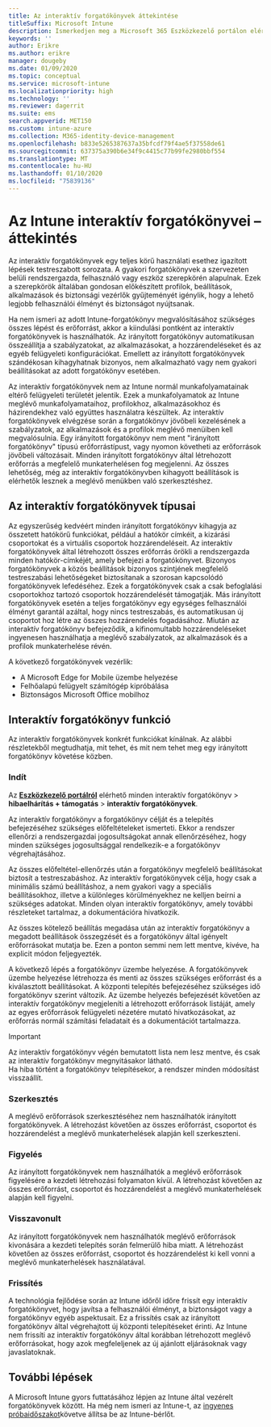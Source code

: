 ```yaml
---
title: Az interaktív forgatókönyvek áttekintése
titleSuffix: Microsoft Intune
description: Ismerkedjen meg a Microsoft 365 Eszközkezelő portálon elérhető Intune-beli forgatókönyvekkel.
keywords: ''
author: Erikre
ms.author: erikre
manager: dougeby
ms.date: 01/09/2020
ms.topic: conceptual
ms.service: microsoft-intune
ms.localizationpriority: high
ms.technology: ''
ms.reviewer: dagerrit
ms.suite: ems
search.appverid: MET150
ms.custom: intune-azure
ms.collection: M365-identity-device-management
ms.openlocfilehash: b833e5265387637a35bfcdf79f4ae5f37558de61
ms.sourcegitcommit: 637375a390b6e34f9c4415c77b99fe2980bbf554
ms.translationtype: MT
ms.contentlocale: hu-HU
ms.lasthandoff: 01/10/2020
ms.locfileid: "75839136"
---
```

# <a name="intune-guided-scenarios-overview"></a>Az Intune interaktív forgatókönyvei – áttekintés 

Az interaktív forgatókönyvek egy teljes körű használati esethez igazított lépések testreszabott sorozata. A gyakori forgatókönyvek a szervezeten belüli rendszergazda, felhasználó vagy eszköz szerepkörén alapulnak. Ezek a szerepkörök általában gondosan előkészített profilok, beállítások, alkalmazások és biztonsági vezérlők gyűjteményét igénylik, hogy a lehető legjobb felhasználói élményt és biztonságot nyújtsanak.    

Ha nem ismeri az adott Intune-forgatókönyv megvalósításához szükséges összes lépést és erőforrást, akkor a kiindulási pontként az interaktív forgatókönyvek is használhatók. Az irányított forgatókönyv automatikusan összeállítja a szabályzatokat, az alkalmazásokat, a hozzárendeléseket és az egyéb felügyeleti konfigurációkat. Emellett az irányított forgatókönyvek szándékosan kihagyhatnak bizonyos, nem alkalmazható vagy nem gyakori beállításokat az adott forgatókönyv esetében. 

Az interaktív forgatókönyvek nem az Intune normál munkafolyamatainak eltérő felügyeleti területét jelentik. Ezek a munkafolyamatok az Intune meglévő munkafolyamataihoz, profilokhoz, alkalmazásokhoz és házirendekhez való együttes használatra készültek. Az interaktív forgatókönyvek elvégzése során a forgatókönyv jövőbeli kezelésének a szabályzatok, az alkalmazások és a profilok meglévő menüiben kell megvalósulnia. Egy irányított forgatókönyv nem ment "irányított forgatókönyv" típusú erőforrástípust, vagy nyomon követheti az erőforrások jövőbeli változásait. Minden irányított forgatókönyv által létrehozott erőforrás a megfelelő munkaterhelésen fog megjelenni. Az összes lehetőség, még az interaktív forgatókönyvben kihagyott beállítások is elérhetők lesznek a meglévő menükben való szerkesztéshez.  

## <a name="types-of-guided-scenarios"></a>Az interaktív forgatókönyvek típusai 

Az egyszerűség kedvéért minden irányított forgatókönyv kihagyja az összetett hatókörű funkciókat, például a hatókör címkéit, a kizárási csoportokat és a virtuális csoportok hozzárendeléseit. Az interaktív forgatókönyvek által létrehozott összes erőforrás örökli a rendszergazda minden hatókör-címkéjét, amely befejezi a forgatókönyvet. Bizonyos forgatókönyvek a közös beállítások bizonyos szintjének megfelelő testreszabási lehetőségeket biztosítanak a szorosan kapcsolódó forgatókönyvek lefedéséhez. Ezek a forgatókönyvek csak a csak befoglalási csoportokhoz tartozó csoportok hozzárendelését támogatják. Más irányított forgatókönyvek esetén a teljes forgatókönyv egy egységes felhasználói élményt garantál azáltal, hogy nincs testreszabás, és automatikusan új csoportot hoz létre az összes hozzárendelés fogadásához. Miután az interaktív forgatókönyv befejeződik, a kifinomultabb hozzárendeléseket ingyenesen használhatja a meglévő szabályzatok, az alkalmazások és a profilok munkaterhelése révén.  

A következő forgatókönyvek vezérlik: 
- A Microsoft Edge for Mobile üzembe helyezése 
- Felhőalapú felügyelt számítógép kipróbálása
- Biztonságos Microsoft Office mobilhoz 

## <a name="guided-scenario-functionality"></a>Interaktív forgatókönyv funkció 

Az interaktív forgatókönyvek konkrét funkciókat kínálnak. Az alábbi részletekből megtudhatja, mit tehet, és mit nem tehet meg egy irányított forgatókönyv követése közben.

### <a name="launching"></a>Indít  

Az **[Eszközkezelő portálról](https://devicemanagement.microsoft.com)** elérhető minden interaktív forgatókönyv > **hibaelhárítás + támogatás** > **interaktív forgatókönyvek**. 

Az interaktív forgatókönyv a forgatókönyv célját és a telepítés befejezéséhez szükséges előfeltételeket ismerteti. Ekkor a rendszer ellenőrzi a rendszergazdai jogosultságokat annak ellenőrzéséhez, hogy minden szükséges jogosultsággal rendelkezik-e a forgatókönyv végrehajtásához.  

Az összes előfeltétel-ellenőrzés után a forgatókönyv megfelelő beállításokat biztosít a testreszabáshoz. Az interaktív forgatókönyvek célja, hogy csak a minimális számú beállításhoz, a nem gyakori vagy a speciális beállításokhoz, illetve a különleges körülményekhez ne kelljen beírni a szükséges adatokat. Minden olyan interaktív forgatókönyv, amely további részleteket tartalmaz, a dokumentációra hivatkozik. 

Az összes kötelező beállítás megadása után az interaktív forgatókönyv a megadott beállítások összegzését és a forgatókönyv által igényelt erőforrásokat mutatja be. Ezen a ponton semmi nem lett mentve, kivéve, ha explicit módon feljegyezték.

A következő lépés a forgatókönyv üzembe helyezése. A forgatókönyvek üzembe helyezése létrehozza és menti az összes szükséges erőforrást és a kiválasztott beállításokat. A központi telepítés befejezéséhez szükséges idő forgatókönyv szerint változik. Az üzembe helyezés befejezését követően az interaktív forgatókönyv megjeleníti a létrehozott erőforrások listáját, amely az egyes erőforrások felügyeleti nézetére mutató hivatkozásokat, az erőforrás normál számítási feladatait és a dokumentációt tartalmazza. 

> [!IMPORTANT]
> Az interaktív forgatókönyv végén bemutatott lista nem lesz mentve, és csak az interaktív forgatókönyv megnyitásakor látható.  
Ha hiba történt a forgatókönyv telepítésekor, a rendszer minden módosítást visszaállít. 

### <a name="editing"></a>Szerkesztés 

A meglévő erőforrások szerkesztéséhez nem használhatók irányított forgatókönyvek. A létrehozást követően az összes erőforrást, csoportot és hozzárendelést a meglévő munkaterhelések alapján kell szerkeszteni.

### <a name="monitoring"></a>Figyelés 

Az irányított forgatókönyvek nem használhatók a meglévő erőforrások figyelésére a kezdeti létrehozási folyamaton kívül. A létrehozást követően az összes erőforrást, csoportot és hozzárendelést a meglévő munkaterhelések alapján kell figyelni. 

### <a name="retiring"></a>Visszavonult 

Az irányított forgatókönyvek nem használhatók meglévő erőforrások kivonására a kezdeti telepítés során felmerülő hiba miatt. A létrehozást követően az összes erőforrást, csoportot és hozzárendelést ki kell vonni a meglévő munkaterhelések használatával. 

### <a name="updating"></a>Frissítés

A technológia fejlődése során az Intune időről időre frissít egy interaktív forgatókönyvet, hogy javítsa a felhasználói élményt, a biztonságot vagy a forgatókönyv egyéb aspektusait. Ez a frissítés csak az irányított forgatókönyv által végrehajtott új központi telepítéseket érinti. Az Intune nem frissíti az interaktív forgatókönyv által korábban létrehozott meglévő erőforrásokat, hogy azok megfeleljenek az új ajánlott eljárásoknak vagy javaslatoknak.  

## <a name="next-steps"></a>További lépések

A Microsoft Intune gyors futtatásához lépjen az Intune által vezérelt forgatókönyvek között. Ha még nem ismeri az Intune-t, az [ingyenes próbaidőszakot](free-trial-sign-up.md)követve állítsa be az Intune-bérlőt.
